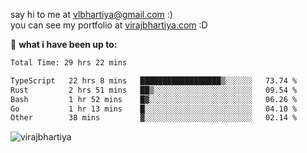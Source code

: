 say hi to me at [vlbhartiya@gmail.com](mailto:vlbhartiya@gmail.com) :)<br/>
you can see my portfolio at [virajbhartiya.com](https://virajbhartiya.com) :D<br/>


🚀 **what i have been up to:**

<!--START_SECTION:waka-->

```txt
Total Time: 29 hrs 22 mins

TypeScript   22 hrs 8 mins   ██████████████████▒░░░░░░   73.74 %
Rust         2 hrs 51 mins   ██▒░░░░░░░░░░░░░░░░░░░░░░   09.54 %
Bash         1 hr 52 mins    █▓░░░░░░░░░░░░░░░░░░░░░░░   06.26 %
Go           1 hr 13 mins    █░░░░░░░░░░░░░░░░░░░░░░░░   04.10 %
Other        38 mins         ▓░░░░░░░░░░░░░░░░░░░░░░░░   02.14 %
```

<!--END_SECTION:waka-->

<p align="left"> <img src="https://komarev.com/ghpvc/?username=virajbhartiya&color=blue" alt="virajbhartiya" /> </p>
